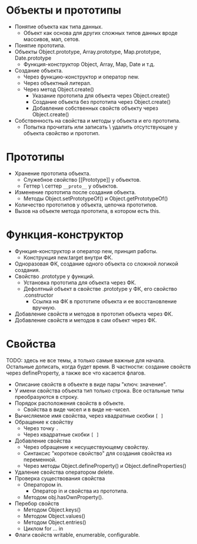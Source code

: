 # Объекты и прототипы

* Понятие объекта как типа данных.
  * Объект как основа для других сложных типов данных вроде массивов, мап, сетов.
* Понятие прототипа.
* Объекты Object.prototype, Array.prototype, Map.prototype, Date.prototype
  * Функция-конструктор Object, Array, Map, Date и т.д.
* Создание объекта.
  * Через функцию-конструктор и оператор new.
  * Через объектный литерал.
  * Через метод Object.create()
    * Указание прототипа для объекта через Object.create()
    * Создание объекта без прототипа через Object.create()
    * Добавление собственных свойств объекту через Object.create()
* Собственность на свойства и методы у объекта и его прототипа.
  * Попытка прочитать или записать \ удалить отсутствующее у объекта свойство и прототип.

# Прототипы

* Хранение прототипа объекта.
  * Служебное свойство [[Prototype]] у объектов.
  * Геттер \ сеттер `__proto__` у объектов.
* Изменение прототипа после создания объекта.
  * Методы Object.setPrototypeOf() и Object.getPrototypeOf()
* Количество прототипов у объекта, цепочка прототипов.
* Вызов на объекте метода прототипа, в котором есть this.

# Функция-конструктор

* Функция-конструктор и оператор new, принцип работы.
  * Конструкция new.target внутри ФК.
* Одноразовая ФК, создание одного объекта со сложной логикой создания.
* Свойство .prototype у функций.
  * Установка прототипа для объекта через ФК.
  * Дефолтный объект в свойстве .prototype у ФК, его свойство .constructor
    * Ссылка на ФК в прототипе объекта и ее восстановление вручную.
* Добавление свойств и методов в прототип объекта через ФК.
* Добавление свойств и методов в сам объект через ФК.

# Свойства

TODO: здесь не все темы, а только самые важные для начала. Остальные дописать, когда будет время. В частности: создание свойств через defineProperty, а также все что касается флагов.

* Описание свойств в объекте в виде пары "ключ: значение".
* У имени свойства объекта тип только строка. Все остальные типы преобразуются в строку.
* Порядок расположения свойств в объекте.
  * Свойства в виде чисел и в виде не-чисел.
* Вычисляемое имя свойства, через квадратные скобки `[ ]`
* Обращение к свойству
  * Через точку `.`
  * Через квадратные скобки `[ ]`
* Добавление свойства
  * Через обращение к несуществующему свойству.
  * Синтаксис "короткое свойство" для создания свойства из переменной.
  * Через методы Object.defineProperty() и Object.defineProperties()
* Удаление свойства оператором delete.
* Проверка существования свойства
  * Оператором in.
    * Оператор in и свойства из прототипа.
  * Методом obj.hasOwnProperty().
* Перебор свойств
  * Методом Object.keys()
  * Методом Object.values()
  * Методом Object.entries()
  * Циклом for ... in
* Флаги свойств writable, enumerable, configurable.